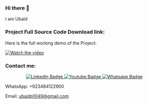 ### Hi there 👋

I am Ubaid

### Project Full Source Code Download link: 

Here is the full working demo of the Project:

[![Watch the video](https://img.youtube.com/vi/bICmwxJVSlU/0.jpg)](https://www.youtube.com/watch?v=bICmwxJVSlU&list=PLjowWp9YgJdqtHH5z7nFLPRHVduZD6Z3f&index=2)

### Contact me:

<div id="header" align="center">
  <div id="badges">
    <a href="https://www.linkedin.com/in/ubaidahmadceh/">
      <img src="https://img.shields.io/badge/LinkedIn-blue?style=for-the-badge&logo=linkedin&logoColor=white" alt="LinkedIn Badge"/>
    </a>
    <a href="https://www.youtube.com/channel/UCtIKyejnNPYaEXB5sgYADlg">
      <img src="https://img.shields.io/badge/YouTube-red?style=for-the-badge&logo=youtube&logoColor=white" alt="Youtube Badge"/>
    </a>
    <a href="https://wa.me/923484122900">
      <img src="https://img.shields.io/badge/Whatsapp-darkgreen?style=for-the-badge&logo=whatsapp&logoColor=white" alt="Whatsapp Badge"/>
    </a>
  </div>
</div>

WhatsApp: +923484122900

Email: ubaidp1049@gmail.com
